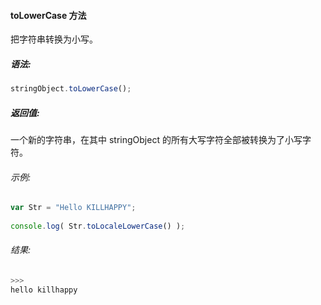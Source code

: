 #### toLowerCase 方法

  把字符串转换为小写。

##### 语法:

  ```javascript
  stringObject.toLowerCase();
  ```

##### 返回值:

  一个新的字符串，在其中 stringObject 的所有大写字符全部被转换为了小写字符。

###### 示例:

  ```javascript
  var Str = "Hello KILLHAPPY";
	  
  console.log( Str.toLocaleLowerCase() );
  ```

###### 结果:

  ```javascript
  >>>
  hello killhappy
  ```
